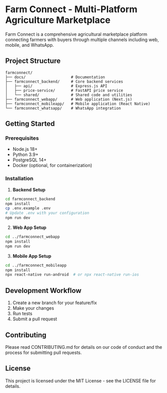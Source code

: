 # Farm Connect - Multi-Platform Agriculture Marketplace

Farm Connect is a comprehensive agricultural marketplace platform connecting farmers with buyers through multiple channels including web, mobile, and WhatsApp.

## Project Structure

```
farmconnect/
├── docs/                    # Documentation
├── farmconnect_backend/     # Core backend services
│   ├── api/                 # Express.js API
│   ├── price-service/       # FastAPI price service
│   └── shared/              # Shared code and utilities
├── farmconnect_webapp/      # Web application (Next.js)
├── farmconnect_mobileapp/   # Mobile application (React Native)
└── farmconnect_whatsapp/    # WhatsApp integration
```

## Getting Started

### Prerequisites
- Node.js 18+
- Python 3.9+
- PostgreSQL 14+
- Docker (optional, for containerization)

### Installation

1. **Backend Setup**
```bash
cd farmconnect_backend
npm install
cp .env.example .env
# Update .env with your configuration
npm run dev
```

2. **Web App Setup**
```bash
cd ../farmconnect_webapp
npm install
npm run dev
```

3. **Mobile App Setup**
```bash
cd ../farmconnect_mobileapp
npm install
npx react-native run-android  # or npx react-native run-ios
```

## Development Workflow

1. Create a new branch for your feature/fix
2. Make your changes
3. Run tests
4. Submit a pull request

## Contributing

Please read CONTRIBUTING.md for details on our code of conduct and the process for submitting pull requests.

## License

This project is licensed under the MIT License - see the LICENSE file for details.
